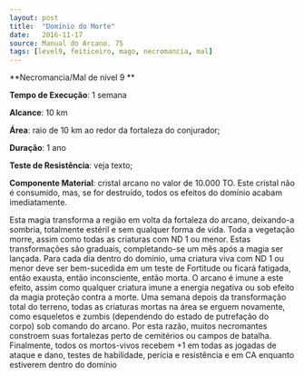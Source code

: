 ```yaml
---
layout: post
title:  "Domínio do Morte"
date:   2016-11-17
source: Manual do Arcano. 75
tags: [level9, feiticeiro, mago, necromancia, mal]
---
```


**Necromancia/Mal de nível 9 **

**Tempo de Execução**: 1 semana

**Alcance**: 10 km

**Área**: raio de 10 km ao redor da fortaleza do conjurador;

**Duração**: 1 ano

**Teste de Resistência**: veja texto;

**Componente Material**: cristal arcano no valor de 10.000 TO. Este cristal não é consumido, mas, se for destruído, todos os efeitos do domínio acabam imediatamente.

Esta magia transforma a região em 
volta da fortaleza do arcano, deixando-a 
sombria, totalmente estéril e sem qualquer forma de vida. Toda a vegetação 
morre, assim como todas as criaturas 
com ND 1 ou menor. Estas transformações são graduais, completando-se um 
mês após a magia ser lançada. Para cada 
dia dentro do domínio, uma criatura viva 
com ND 1 ou menor deve ser bem-sucedida em um teste de Fortitude ou ficará 
fatigada, então exausta, então inconsciente, então morta. O arcano é imune a 
este efeito, assim como qualquer criatura 
imune a energia negativa ou sob efeito 
da magia proteção contra a morte. Uma 
semana depois da transformação total do 
terreno, todas as criaturas mortas na área 
se erguem novamente, como esqueletos e 
zumbis (dependendo do estado de putrefação do corpo) sob comando do arcano. 
Por esta razão, muitos necromantes constroem suas fortalezas perto de cemitérios 
ou campos de batalha. Finalmente, todos 
os mortos-vivos recebem +1 em todas as 
jogadas de ataque e dano, testes de habilidade, perícia e resistência e em CA 
enquanto estiverem dentro do domínio